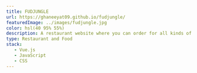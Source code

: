 ```yaml
---
title: FUDJUNGLE
url: https://ghaneeyat09.github.io/fudjungle/
featuredImage: ../images/fudjungle.jpg
color: hsl(40 95% 55%)
description: A restaurant website where you can order for all kinds of foods and drinks available on the menu without having to physically visit the restaurant.
type: Restaurant and Food
stack: 
   - Vue.js
   - JavaScript
   - CSS
---
```

